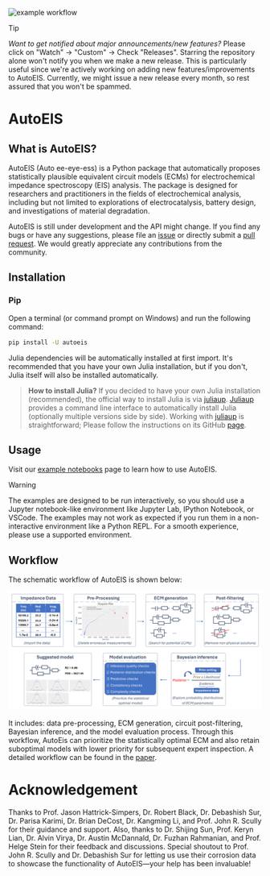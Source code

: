 ![example workflow](https://github.com/AUTODIAL/AutoEIS/actions/workflows/nightly.yml/badge.svg)

> [!TIP]
> _Want to get notified about major announcements/new features?_ Please click on "Watch" -> "Custom" -> Check "Releases". Starring the repository alone won't notify you when we make a new release. This is particularly useful since we're actively working on adding new features/improvements to AutoEIS. Currently, we might issue a new release every month, so rest assured that you won't be spammed.

# AutoEIS

## What is AutoEIS?

AutoEIS (Auto ee-eye-ess) is a Python package that automatically proposes statistically plausible equivalent circuit models (ECMs) for electrochemical impedance spectroscopy (EIS) analysis. The package is designed for researchers and practitioners in the fields of electrochemical analysis, including but not limited to explorations of electrocatalysis, battery design, and investigations of material degradation.

AutoEIS is still under development and the API might change. If you find any bugs or have any suggestions, please file an [issue](https://github.com/AUTODIAL/AutoEIS/issues) or directly submit a [pull request](https://github.com/AUTODIAL/AutoEIS/pulls). We would greatly appreciate any contributions from the community.

## Installation

### Pip

Open a terminal (or command prompt on Windows) and run the following command:

```bash
pip install -U autoeis
```

Julia dependencies will be automatically installed at first import. It's recommended that you have your own Julia installation, but if you don't, Julia itself will also be installed automatically.

> **How to install Julia?** If you decided to have your own Julia installation (recommended), the official way to install Julia is via [juliaup](https://github.com/JuliaLang/juliaup). [Juliaup](https://github.com/JuliaLang/juliaup) provides a command line interface to automatically install Julia (optionally multiple versions side by side). Working with [juliaup](https://github.com/JuliaLang/juliaup) is straightforward; Please follow the instructions on its GitHub [page](https://github.com/JuliaLang/juliaup).

## Usage

Visit our [example notebooks](https://autodial.github.io/AutoEIS/examples.html) page to learn how to use AutoEIS.

> [!WARNING]
> The examples are designed to be run interactively, so you should use a Jupyter notebook-like environment like Jupyter Lab, IPython Notebook, or VSCode. The examples may not work as expected if you run them in a non-interactive environment like a Python REPL. For a smooth experience, please use a supported environment.

## Workflow

The schematic workflow of AutoEIS is shown below:

![AutoEIS workflow](https://raw.githubusercontent.com/AUTODIAL/AutoEIS/develop/assets/workflow.png)

It includes: data pre-processing, ECM generation, circuit post-filtering, Bayesian inference, and the model evaluation process. Through this workflow, AutoEis can prioritize the statistically optimal ECM and also retain suboptimal models with lower priority for subsequent expert inspection. A detailed workflow can be found in the [paper](https://iopscience.iop.org/article/10.1149/1945-7111/aceab2/meta).

# Acknowledgement

Thanks to Prof. Jason Hattrick-Simpers, Dr. Robert Black, Dr. Debashish Sur, Dr. Parisa Karimi, Dr. Brian DeCost, Dr. Kangming Li, and Prof. John R. Scully for their guidance and support. Also, thanks to Dr. Shijing Sun, Prof. Keryn Lian, Dr. Alvin Virya, Dr. Austin McDannald, Dr. Fuzhan Rahmanian, and Prof. Helge Stein for their feedback and discussions. Special shoutout to Prof. John R. Scully and Dr. Debashish Sur for letting us use their corrosion data to showcase the functionality of AutoEIS—your help has been invaluable!
